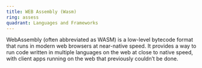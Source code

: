 ```yaml
---
title: WEB Assembly (Wasm)
ring: assess
quadrant: Languages and Frameworks
---
```


WebAssembly (often abbreviated as WASM) is a low-level bytecode format that runs in modern web browsers at near-native speed. It provides a way to run code written in multiple languages on the web at close to native speed, with client apps running on the web that previously couldn’t be done.
